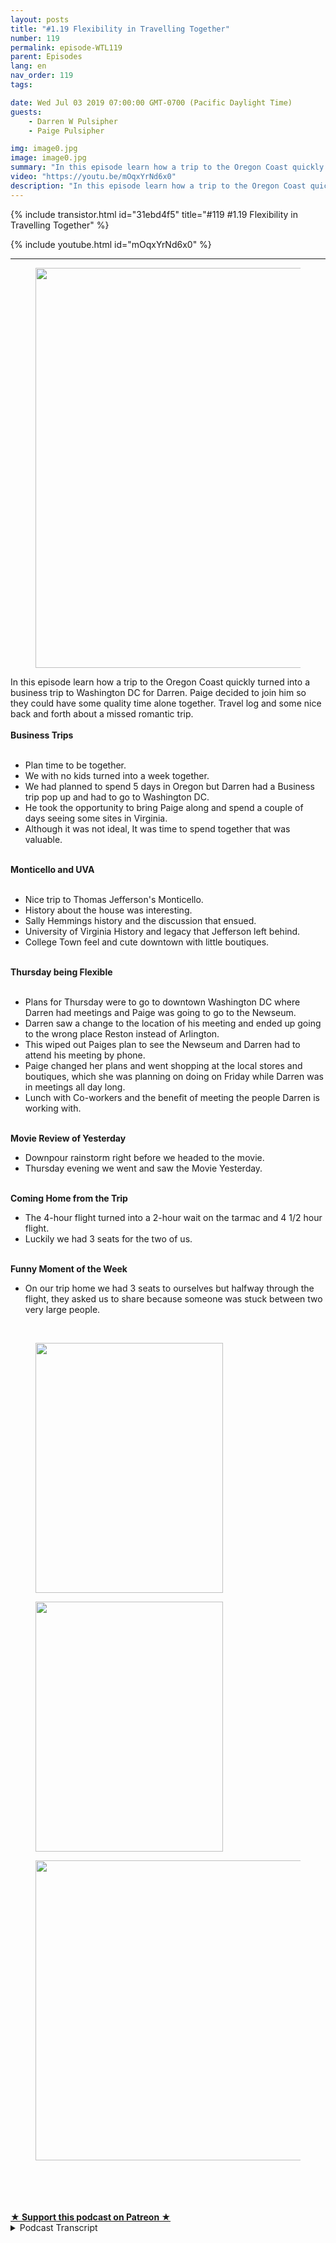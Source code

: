 ```yaml
---
layout: posts
title: "#1.19 Flexibility in Travelling Together"
number: 119
permalink: episode-WTL119
parent: Episodes
lang: en
nav_order: 119
tags:

date: Wed Jul 03 2019 07:00:00 GMT-0700 (Pacific Daylight Time)
guests:
    - Darren W Pulsipher
    - Paige Pulsipher

img: image0.jpg
image: image0.jpg
summary: "In this episode learn how a trip to the Oregon Coast quickly turned into a business trip to Washington DC for Darren. Paige decided to join him so they could have some quality time alone together. Travel log and some nice back and forth about a missed romantic trip."
video: "https://youtu.be/mOqxYrNd6x0"
description: "In this episode learn how a trip to the Oregon Coast quickly turned into a business trip to Washington DC for Darren. Paige decided to join him so they could have some quality time alone together. Travel log and some nice back and forth about a missed romantic trip."
---
```


<div>
{% include transistor.html id="31ebd4f5" title="#119 #1.19 Flexibility in Travelling Together" %}

{% include youtube.html id="mOqxYrNd6x0" %}
</div>

---

<html><head></head><body><div><figure data-trix-attachment="{&quot;contentType&quot;:&quot;image&quot;,&quot;height&quot;:640,&quot;url&quot;:&quot;https://lh3.googleusercontent.com/-dkHwVJzY8Ho/XRwzQ56PyEI/AAAAAAAFA6Q/um3ThoQenWUKF9_zDGQykzIoIZwFPY_EQCK8BGAs/s640/2019-07-02.jpg&quot;,&quot;width&quot;:480}" data-trix-content-type="image" class="attachment attachment--preview"><img src="./image0.jpg" width="480" height="640"><figcaption class="attachment__caption"></figcaption></figure></div><div>In this episode learn how a trip to the Oregon Coast quickly turned into a business trip to Washington DC for Darren. Paige decided to join him so they could have some quality time alone together. Travel log and some nice back and forth about a missed romantic trip.</div><div><strong><br>Business Trips<br></strong><br></div><ul><li>Plan time to be together.</li><li>We with no kids turned into a week together.</li><li>We had planned to spend 5 days in Oregon but Darren had a Business trip pop up and had to go to Washington DC.</li><li>He took the opportunity to bring Paige along and spend a couple of days seeing some sites in Virginia.</li><li>Although it was not ideal, It was time to spend together that was valuable.</li></ul><div><strong><br>Monticello and UVA<br></strong><br></div><ul><li>Nice trip to Thomas Jefferson's Monticello.</li><li>History about the house was interesting.</li><li>Sally Hemmings history and the discussion that ensued.</li><li>University of Virginia History and legacy that Jefferson left behind.</li><li>College Town feel and cute downtown with little boutiques.</li></ul><div><strong><br>Thursday being Flexible<br></strong><br></div><ul><li>Plans for Thursday were to go to downtown Washington DC where Darren had meetings and Paige was going to go to the Newseum.</li><li>Darren saw a change to the location of his meeting and ended up going to the wrong place Reston instead of Arlington.&nbsp;</li><li>This wiped out Paiges plan to see the Newseum and Darren had to attend his meeting by phone.</li><li>Paige changed her plans and went shopping at the local stores and boutiques, which she was planning on doing on Friday while Darren was in meetings all day long.</li><li>Lunch with Co-workers and the benefit of meeting the people Darren is working with.</li></ul><div><strong><br>Movie Review of Yesterday</strong></div><ul><li>Downpour rainstorm right before we headed to the movie.</li><li>Thursday evening we went and saw the Movie Yesterday.</li></ul><div><strong><br>Coming Home from the Trip</strong></div><ul><li>The 4-hour flight turned into a 2-hour wait on the tarmac and 4 1/2 hour flight.</li><li>Luckily we had 3 seats for the two of us.</li></ul><div><strong><br>Funny Moment of the Week</strong></div><ul><li>On our trip home we had 3 seats to ourselves but halfway through the flight, they asked us to share because someone was stuck between two very large people.</li></ul><div><br></div><div><figure data-trix-attachment="{&quot;contentType&quot;:&quot;image&quot;,&quot;height&quot;:400,&quot;url&quot;:&quot;https://lh3.googleusercontent.com/-heAWDTFImFI/XRwy-BxioMI/AAAAAAABZI4/-OSlpdKFrK8iJE9_o1wmn33T7bII6bUyACK8BGAs/s400/2019-07-02.jpg&quot;,&quot;width&quot;:300}" data-trix-content-type="image" class="attachment attachment--preview"><img src="./image1.jpg" width="300" height="400"><figcaption class="attachment__caption"></figcaption></figure> <figure data-trix-attachment="{&quot;contentType&quot;:&quot;image&quot;,&quot;height&quot;:400,&quot;url&quot;:&quot;https://lh3.googleusercontent.com/--y9HKT0YV8w/XRwza08GD0I/AAAAAAAFA6k/mHzO4Tu8iC8Yqc9YkEameba4FiDptXPyQCK8BGAs/s400/2019-07-02.jpg&quot;,&quot;width&quot;:300}" data-trix-content-type="image" class="attachment attachment--preview"><img src="./image2.jpg" width="300" height="400"><figcaption class="attachment__caption"></figcaption></figure></div><div><figure data-trix-attachment="{&quot;contentType&quot;:&quot;image&quot;,&quot;height&quot;:480,&quot;url&quot;:&quot;https://lh3.googleusercontent.com/-z-gA47gTmgk/XRwzbIPpGQI/AAAAAAAFA6o/dgkdSWjd9jwpJmhqwsq2sqWdMxq-RKbPgCK8BGAs/s640/2019-07-02.jpg&quot;,&quot;width&quot;:640}" data-trix-content-type="image" class="attachment attachment--preview"><img src="./image3.jpg" width="640" height="480"><figcaption class="attachment__caption"></figcaption></figure></div><div><br></div><div><br></div><div><br><br></div>
<strong>
  <a href="https://www.patreon.com/wheresthelemonade" target="_donate" rel="payment" title="★ Support this podcast on Patreon ★">★ Support this podcast on Patreon ★</a>
</strong></body></html>

<details>
<summary> Podcast Transcript </summary>

<p></p>

</details>
